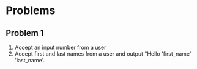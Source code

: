 # Problems
## Problem 1
1. Accept an input number from a user
2. Accept first and last names from a user and output "Hello 'first_name' 'last_name'.
